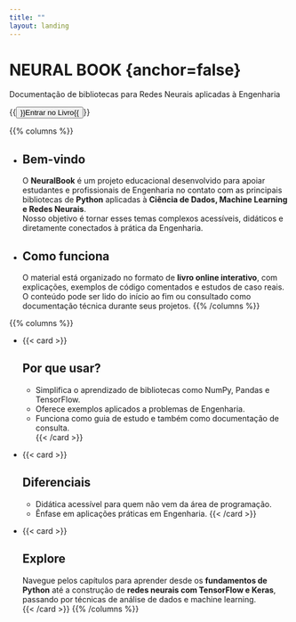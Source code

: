 ```yaml
---
title: ""
layout: landing
---
```


<div class="book-hero">

# NEURAL BOOK {anchor=false}
Documentação de bibliotecas para Redes Neurais aplicadas à Engenharia

{{<button href="/docs/book">}}Entrar no Livro{{</button>}}

</div>

{{% columns %}}
- ## Bem-vindo
  O **NeuralBook** é um projeto educacional desenvolvido para apoiar estudantes e profissionais de Engenharia no contato com as principais bibliotecas de **Python** aplicadas à **Ciência de Dados, Machine Learning e Redes Neurais**.  
  Nosso objetivo é tornar esses temas complexos acessíveis, didáticos e diretamente conectados à prática da Engenharia.

- ## Como funciona
  O material está organizado no formato de **livro online interativo**, com explicações, exemplos de código comentados e estudos de caso reais.  
  O conteúdo pode ser lido do início ao fim ou consultado como documentação técnica durante seus projetos.
  {{% /columns %}}

{{% columns %}}
- {{< card >}}
  ## Por que usar?
    - Simplifica o aprendizado de bibliotecas como NumPy, Pandas e TensorFlow.
    - Oferece exemplos aplicados a problemas de Engenharia.
    - Funciona como guia de estudo e também como documentação de consulta.  
      {{< /card >}}

- {{< card >}}
  ## Diferenciais
    - Didática acessível para quem não vem da área de programação.
    - Ênfase em aplicações práticas em Engenharia.
      {{< /card >}}

- {{< card >}}
  ## Explore
  Navegue pelos capítulos para aprender desde os **fundamentos de Python** até a construção de **redes neurais com TensorFlow e Keras**, passando por técnicas de análise de dados e machine learning.  
  {{< /card >}}
  {{% /columns %}}
